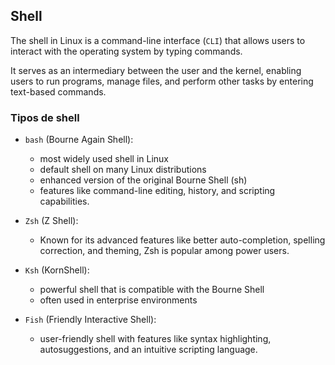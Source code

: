 ## Shell

The shell in Linux is a command-line interface (`CLI`) that allows users to interact with the operating system by typing commands.

It serves as an intermediary between the user and the kernel, enabling users to run programs, manage files, and perform other tasks by entering text-based commands.

### Tipos de shell

- `bash` (Bourne Again Shell):

  - most widely used shell in Linux
  - default shell on many Linux distributions
  - enhanced version of the original Bourne Shell (sh)
  - features like command-line editing, history, and scripting capabilities.

- `Zsh` (Z Shell):

  - Known for its advanced features like better auto-completion, spelling correction, and theming, Zsh is popular among power users.

- `Ksh` (KornShell):

  - powerful shell that is compatible with the Bourne Shell
  - often used in enterprise environments

- `Fish` (Friendly Interactive Shell):
  - user-friendly shell with features like syntax highlighting, autosuggestions, and an intuitive scripting language.
